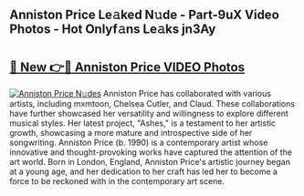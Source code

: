 ## Anniston Price Le𝚊ked N𝚞de - Part-9uX Video Photos - Hot Onlyf𝚊ns Le𝚊ks jn3Ay

# <h2><a href="http://ab65965.deff.icu/?id=Anniston+Price">🔗 New 👉🔴 Anniston Price VIDEO Photos</a></h2>

[![Anniston Price N𝚞des](https://i.imgur.com/rIISA9y.gif)](http://ab65965.deff.icu/?id=Anniston+Price)
Anniston Price has collaborated with various artists, including mxmtoon, Chelsea Cutler, and Claud. These collaborations have further showcased her versatility and willingness to explore different musical styles. Her latest project, "Ashes," is a testament to her artistic growth, showcasing a more mature and introspective side of her songwriting. Anniston Price (b. 1990) is a contemporary artist whose innovative and thought-provoking works have captured the attention of the art world. Born in London, England, Anniston Price's artistic journey began at a young age, and her dedication to her craft has led her to become a force to be reckoned with in the contemporary art scene.
